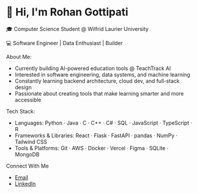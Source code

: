 # 👋 Hi, I'm Rohan Gottipati

🎓 Computer Science Student @ Wilfrid Laurier University

💻 Software Engineer | Data Enthusiast | Builder

About Me:
  - Currently building AI-powered education tools @ TeachTrack AI
  - Interested in software engineering, data systems, and machine learning
  - Constantly learning backend architecture, cloud dev, and full-stack design
  - Passionate about creating tools that make learning smarter and more accessible
  
Tech Stack:
  - Languages: Python · Java · C · C++ · C# · SQL · JavaScript · TypeScript · R
  - Frameworks & Libraries: React · Flask · FastAPI · pandas · NumPy · Tailwind CSS
  - Tools & Platforms: Git · AWS · Docker · Vercel · Figma · SQLite · MongoDB
  
Connect With Me
  - [Email](rohan.gottipati@gmail.com)
  - [LinkedIn](https://www.linkedin.com/in/rohangottipati/)

